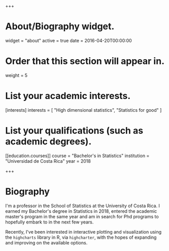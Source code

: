 +++
# About/Biography widget.
widget = "about"
active = true
date = 2016-04-20T00:00:00

# Order that this section will appear in.
weight = 5

# List your academic interests.
[interests]
  interests = [
    "High dimensional statistics",
    "Statistics for good"
  ]

# List your qualifications (such as academic degrees).
[[education.courses]]
  course = "Bachelor's in Statistics"
  institution = "Universidad de Costa Rica"
  year = 2018
 
+++

# Biography

I'm a professor in the School of Statistics at the University of Costa Rica. I earned my Bachelor's degree in Statistics in 2018, entered the academic master's program in the same year and am in search for Phd programs to hopefully embark to in the next few years.

Recently, I've been interested in interactive plotting and visualization using the `highcharts` library in R, via `highcharter`, with the hopes of expanding and improving on the available options.
